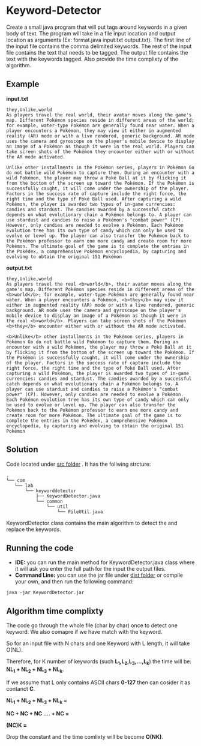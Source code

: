 # Keyword-Detector


 Create a small java program that will put <b></b> tags around keywords in a given body of text. The program will take in a file input location and output location as arguments (Ex: format.java input.txt output.txt). The first line of the input file contains the comma delimited keywords.  The rest of the input file contains the text that needs to be tagged.  The output file contains the text with the keywords tagged. Also provide the time complixty of the algorithm. 
 
 Example
--------
 
  
  **input.txt**
 
 ```
 they,Unlike,world
As players travel the real world, their avatar moves along the game's map. Different Pokémon species reside in different areas of the world; for example, water-type Pokémon are generally found near water. When a player encounters a Pokémon, they may view it either in augmented reality (AR) mode or with a live rendered, generic background. AR mode uses the camera and gyroscope on the player's mobile device to display an image of a Pokémon as though it were in the real world. Players can take screen shots of the Pokémon they encounter either with or without the AR mode activated.

Unlike other installments in the Pokémon series, players in Pokémon Go do not battle wild Pokémon to capture them. During an encounter with a wild Pokémon, the player may throw a Poké Ball at it by flicking it from the bottom of the screen up toward the Pokémon. If the Pokémon is successfully caught, it will come under the ownership of the player. Factors in the success rate of capture include the right force, the right time and the type of Poké Ball used. After capturing a wild Pokémon, the player is awarded two types of in-game currencies: candies and stardust. The candies awarded by a successful catch depends on what evolutionary chain a Pokémon belongs to. A player can use stardust and candies to raise a Pokémon's "combat power" (CP). However, only candies are needed to evolve a Pokémon. Each Pokémon evolution tree has its own type of candy which can only be used to evolve or level up. The player can also transfer the Pokémon back to the Pokémon professor to earn one more candy and create room for more Pokémon. The ultimate goal of the game is to complete the entries in the Pokédex, a comprehensive Pokémon encyclopedia, by capturing and evolving to obtain the original 151 Pokémon
 ```
 
 **output.txt**

 
 ```
 they,Unlike,world
As players travel the real <b>world</b>, their avatar moves along the game's map. Different Pokémon species reside in different areas of the <b>world</b>; for example, water-type Pokémon are generally found near water. When a player encounters a Pokémon, <b>they</b> may view it either in augmented reality (AR) mode or with a live rendered, generic background. AR mode uses the camera and gyroscope on the player's mobile device to display an image of a Pokémon as though it were in the real <b>world</b>. Players can take screen shots of the Pokémon <b>they</b> encounter either with or without the AR mode activated.

<b>Unlike</b> other installments in the Pokémon series, players in Pokémon Go do not battle wild Pokémon to capture them. During an encounter with a wild Pokémon, the player may throw a Poké Ball at it by flicking it from the bottom of the screen up toward the Pokémon. If the Pokémon is successfully caught, it will come under the ownership of the player. Factors in the success rate of capture include the right force, the right time and the type of Poké Ball used. After capturing a wild Pokémon, the player is awarded two types of in-game currencies: candies and stardust. The candies awarded by a successful catch depends on what evolutionary chain a Pokémon belongs to. A player can use stardust and candies to raise a Pokémon's "combat power" (CP). However, only candies are needed to evolve a Pokémon. Each Pokémon evolution tree has its own type of candy which can only be used to evolve or level up. The player can also transfer the Pokémon back to the Pokémon professor to earn one more candy and create room for more Pokémon. The ultimate goal of the game is to complete the entries in the Pokédex, a comprehensive Pokémon encyclopedia, by capturing and evolving to obtain the original 151 Pokémon
 ```
 
## Solution

 Code located under [src folder](https://github.com/suleimana/Keyword-Detector/tree/master/src) . It has the follwing strcture:
 ```
 .
└── com
    └── lab
        └── keyworddetector
            ├── KeywordDetector.java
            └── common
                └── util
                    └── FileUtil.java
 ```
 
KeywordDetector class contains the main algorithm to detect the and replace the keywords. 

## Running the code

* **IDE:** you can run the main method for KeywordDetector.java class where it will ask you enter the full path for the input the output files. 
* **Command Line:** you can use the jar file under [dist folder](https://github.com/suleimana/Keyword-Detector/tree/master/dist) or compile your own, and then run the following command: 
```
java -jar KeywordDetector.jar 
```



## Algorithm time complixty

The code go through the whole file (char by char) once to detect one keyword. We also comapre if we have match with the keyword. 

So for an input file with N chars and one Keyword with L length, it will take O(NL). 

Therefore, for K number of keywords (such **L<sub>1</sub>,L<sub>2</sub>,L<sub>3</sub>,...,L<sub>k</sub>**) the time will be: **NL<sub>1</sub> + NL<sub>2</sub> + NL<sub>3</sub> + NL<sub>k</sub>**. 

If we assume that L only contains ASCII chars **0-127** then can cosider it as contanct **C**.

**NL<sub>1</sub> + NL<sub>2</sub> + NL<sub>3</sub> + NL<sub>k</sub> =** 

**NC + NC + NC .... + NC =** 

**(NC)K =**

Drop the constant and the time comlixty will be become **O(NK)**.
